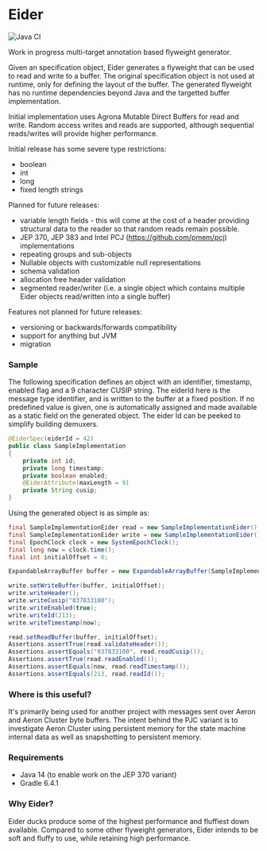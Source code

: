 # Eider

![Java CI](https://github.com/eleventy7/eider/workflows/Java%20CI/badge.svg)

Work in progress multi-target annotation based flyweight generator.

Given an specification object, Eider generates a flyweight that can be used to read and write to a buffer. The original specification object is not used at runtime, only for defining the layout of the buffer. The generated flyweight has no runtime dependencies beyond Java and the targetted buffer implementation.

Initial implementation uses Agrona Mutable Direct Buffers for read and write. Random access writes and reads are supported, although sequential reads/writes will provide higher performance. 

Initial release has some severe type restrictions:

- boolean
- int
- long
- fixed length strings

Planned for future releases:

- variable length fields - this will come at the cost of a header providing structural data to the reader so that random reads remain possible.
- JEP 370, JEP 383 and Intel PCJ (https://github.com/pmem/pcj) implementations 
- repeating groups and sub-objects
- Nullable objects with customizable null representations 
- schema validation
- allocation free header validation
- segmented reader/writer (i.e. a single object which contains multiple Eider objects read/written into a single buffer)

Features not planned for future releases:

- versioning or backwards/forwards compatibility
- support for anything but JVM
- migration

### Sample

The following specification defines an object with an identifier, timestamp, enabled flag and a 9 character CUSIP string. The eiderId here is the message type identifier, and is written to the buffer at a fixed position. If no predefined value is given, one is automatically assigned and made available as a static field on the generated object. The eider Id can be peeked to simplify building demuxers. 

```java
@EiderSpec(eiderId = 42)
public class SampleImplementation
{
    private int id;
    private long timestamp;
    private boolean enabled;
    @EiderAttribute(maxLength = 9)
    private String cusip;
}
```

Using the generated object is as simple as:

```java
final SampleImplementationEider read = new SampleImplementationEider();
final SampleImplementationEider write = new SampleImplementationEider();
final EpochClock clock = new SystemEpochClock();
final long now = clock.time();
final int initialOffset = 0;

ExpandableArrayBuffer buffer = new ExpandableArrayBuffer(SampleImplementationEider.BUFFER_LENGTH);

write.setWriteBuffer(buffer, initialOffset);
write.writeHeader();
write.writeCusip("037833100");
write.writeEnabled(true);
write.writeId(213);
write.writeTimestamp(now);

read.setReadBuffer(buffer, initialOffset);
Assertions.assertTrue(read.validateHeader());
Assertions.assertEquals("037833100", read.readCusip());
Assertions.assertTrue(read.readEnabled());
Assertions.assertEquals(now, read.readTimestamp());
Assertions.assertEquals(213, read.readId());
```

### Where is this useful?

It's primarily being used for another project with messages sent over Aeron and Aeron Cluster byte buffers. The intent behind the PJC variant is to investigate Aeron Cluster using persistent memory for the state machine internal data as well as snapshotting to persistent memory.

### Requirements

- Java 14 (to enable work on the JEP 370 variant)
- Gradle 6.4.1

### Why Eider?

Eider ducks produce some of the highest performance and fluffiest down available. Compared to some other flyweight generators, Eider intends to be soft and fluffy to use, while retaining high performance.